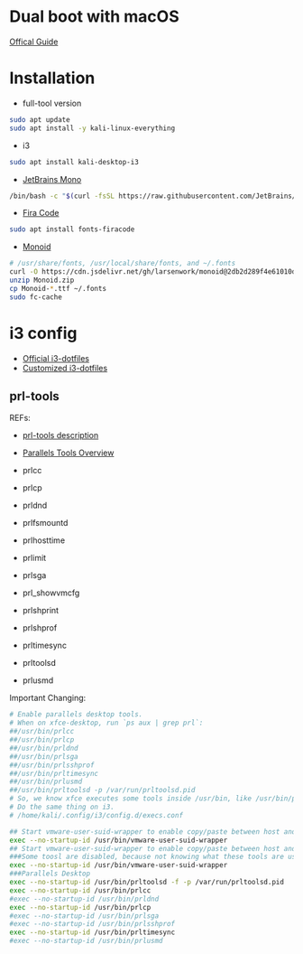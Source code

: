 # Dual boot with macOS

[Offical Guide](https://www.kali.org/docs/installation/dual-boot-kali-with-mac/)

# Installation

- full-tool version

```bash
sudo apt update
sudo apt install -y kali-linux-everything
```

- i3

```bash
sudo apt install kali-desktop-i3
```

- [JetBrains Mono](https://github.com/JetBrains/JetBrainsMono)

```bash
/bin/bash -c "$(curl -fsSL https://raw.githubusercontent.com/JetBrains/JetBrainsMono/master/install_manual.sh)"
```

- [Fira Code](https://github.com/tonsky/FiraCode)

```bash
sudo apt install fonts-firacode
```

- [Monoid](https://github.com/larsenwork/monoid)

```bash
# /usr/share/fonts, /usr/local/share/fonts, and ~/.fonts
curl -O https://cdn.jsdelivr.net/gh/larsenwork/monoid@2db2d289f4e61010dd3f44e09918d9bb32fb96fd/Monoid.zip
unzip Monoid.zip
cp Monoid-*.ttf ~/.fonts
sudo fc-cache
```

# i3 config

- [Official i3-dotfiles](https://gitlab.com/Arszilla/i3-dotfiles)
- [Customized i3-dotfiles]()

## prl-tools

REFs:
- [prl-tools description](https://git.sr.ht/~dcao/dotfiles/commit/master)
- [Parallels Tools Overview](https://download.parallels.com/desktop/v12/docs/en_US/Parallels%20Desktop%20User's%20Guide/32789.htm)

- prlcc
- prlcp
- prldnd
- prlfsmountd
- prlhosttime
- prlimit
- prlsga
- prl_showvmcfg
- prlshprint
- prlshprof
- prltimesync
- prltoolsd
- prlusmd

Important Changing:
```bash
# Enable parallels desktop tools.
# When on xfce-desktop, run `ps aux | grep prl`:
##/usr/bin/prlcc
##/usr/bin/prlcp
##/usr/bin/prldnd
##/usr/bin/prlsga
##/usr/bin/prlsshprof
##/usr/bin/prltimesync
##/usr/bin/prlusmd
##/usr/bin/prltoolsd -p /var/run/prltoolsd.pid
# So, we know xfce executes some tools inside /usr/bin, like /usr/bin/prl*
# Do the same thing on i3.
# /home/kali/.config/i3/config.d/execs.conf

## Start vmware-user-suid-wrapper to enable copy/paste between host and guest: (on VMware)
exec --no-startup-id /usr/bin/vmware-user-suid-wrapper
## Start vmware-user-suid-wrapper to enable copy/paste between host and guest: (on Parallels)
###Some toosl are disabled, because not knowing what these tools are used for.
exec --no-startup-id /usr/bin/vmware-user-suid-wrapper
###Parallels Desktop
exec --no-startup-id /usr/bin/prltoolsd -f -p /var/run/prltoolsd.pid
exec --no-startup-id /usr/bin/prlcc
#exec --no-startup-id /usr/bin/prldnd
exec --no-startup-id /usr/bin/prlcp
#exec --no-startup-id /usr/bin/prlsga
#exec --no-startup-id /usr/bin/prlsshprof
exec --no-startup-id /usr/bin/prltimesync
#exec --no-startup-id /usr/bin/prlusmd
```